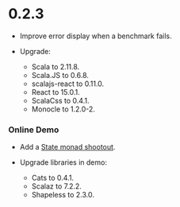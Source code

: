 # 0.2.3

* Improve error display when a benchmark fails.

* Upgrade:
  * Scala         to 2.11.8.
  * Scala.JS      to 0.6.8.
  * scalajs-react to 0.11.0.
  * React         to 15.0.1.
  * ScalaCss      to 0.4.1.
  * Monocle       to 1.2.0-2.

### Online Demo

* Add a [State monad shootout](https://japgolly.github.io/scalajs-benchmark/#/shootouts/state_monads).

* Upgrade libraries in demo:
  * Cats      to 0.4.1.
  * Scalaz    to 7.2.2.
  * Shapeless to 2.3.0.


